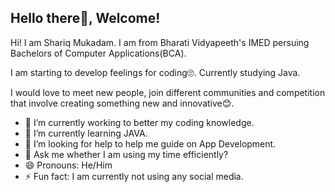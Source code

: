 ## Hello there👋, Welcome!
Hi! I am Shariq Mukadam. I am from Bharati Vidyapeeth's IMED persuing Bachelors of Computer Applications(BCA).

I am starting to develop feelings for coding🙄. Currently studying Java.

I would love to meet new people, join different communities and competition that involve creating something new and innovative😊.


- 🔭 I’m currently working to better my coding knowledge.
- 🌱 I’m currently learning JAVA.
- 🤔 I’m looking for help to help me guide on App Development.
- 💬 Ask me whether I am using my time efficiently?
- 😄 Pronouns: He/Him
- ⚡ Fun fact: I am currently not using any social media.
